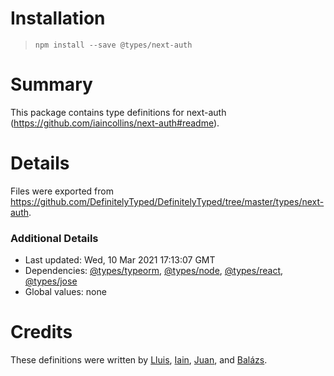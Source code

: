 # Installation
> `npm install --save @types/next-auth`

# Summary
This package contains type definitions for next-auth (https://github.com/iaincollins/next-auth#readme).

# Details
Files were exported from https://github.com/DefinitelyTyped/DefinitelyTyped/tree/master/types/next-auth.

### Additional Details
 * Last updated: Wed, 10 Mar 2021 17:13:07 GMT
 * Dependencies: [@types/typeorm](https://npmjs.com/package/@types/typeorm), [@types/node](https://npmjs.com/package/@types/node), [@types/react](https://npmjs.com/package/@types/react), [@types/jose](https://npmjs.com/package/@types/jose)
 * Global values: none

# Credits
These definitions were written by [Lluis](https://github.com/lluia), [Iain](https://github.com/iaincollins), [Juan](https://github.com/JuanM04), and [Balázs](https://github.com/balazsorban44).

